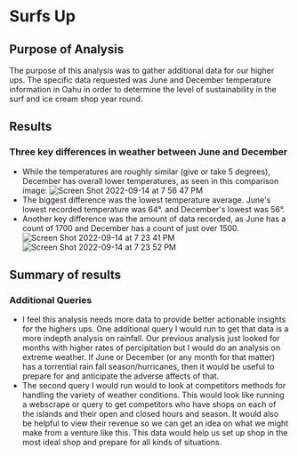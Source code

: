 # Surfs Up
## Purpose of Analysis
The purpose of this analysis was to gather additional data for our higher ups. The specific data requested was June and December temperature information  in Oahu in order to determine the level of sustainability in the surf and ice cream shop year round.
## Results
### Three key differences in weather between June and December
- While the temperatures are roughly similar (give or take 5 degrees), December has overall lower temperatures, as seen in this comparison image:
![Screen Shot 2022-09-14 at 7 56 47 PM](https://user-images.githubusercontent.com/106174279/190295205-ebe39a48-dfdc-40c3-8986-b06a9f26c3db.png)
- The biggest difference was the lowest temperature average. June's lowest recorded temperature was 64°. and December's lowest was 56°.
- Another key difference was the amount of data recorded, as June has a count of 1700 and December has a count of just over 1500.
![Screen Shot 2022-09-14 at 7 23 41 PM](https://user-images.githubusercontent.com/106174279/190294478-4a35ee98-b092-4227-b76e-e3713905d391.png)
![Screen Shot 2022-09-14 at 7 23 52 PM](https://user-images.githubusercontent.com/106174279/190294470-a2ba311a-c073-4436-8421-a8892252342f.png)
## Summary of results
### Additional Queries
- I feel this analysis needs more data to provide better actionable insights for the highers ups. One additional query I would run to get that data is a more indepth analysis on rainfall. Our previous analysis just looked for months with higher rates of percipitation but I would do an analysis on extreme weather. If June or December (or any month for that matter) has a torrential rain fall season/hurricanes, then it would be useful to prepare for and anticipate the adverse affects of that.
- The second query I would run would to look at competitors methods for handling the variety of weather conditions. This would look like running a webscrape or query to get competitors who have shops on each of the islands and their open and closed hours and season. It would also be helpful to view their revenue so we can get an idea on what we might make from a venture like this. This data would help us set up shop in the most ideal shop and prepare for all kinds of situations.
